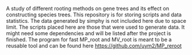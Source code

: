 A study of different rooting methods on gene trees and its effect on constructing species trees.
This repository is for storing scripts and data statistics. The data generated by simphy is not included here due to space limit.
The scripts placed here are those that were used to generate data. It might need some dependencies and will be listed after the project is finished.
The program for fast MP_root and MV_root is meant to be a reusable tool and can be found here https://github.com/uym2/MP_reroot
